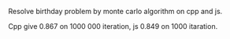 Resolve birthday problem by monte carlo algorithm on cpp and js.

Cpp give 0.867 on 1000 000 iteration, js 0.849 on 1000 itaration.
